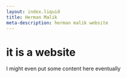 ```yaml
---
layout: index.liquid
title: Herman Malik
meta-description: herman malik website
---
```


# it is a website
I might even put some content here eventually